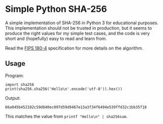 # Simple Python SHA-256

A simple implementation of SHA-256 in Python 3 for educational purposes. This
implementation should not be trusted in production, but it seems to produce the
right values for my simple test cases, and the code is very short and
(hopefully) easy to read and learn from.

Read the
[FIPS 180-4](https://nvlpubs.nist.gov/nistpubs/FIPS/NIST.FIPS.180-4.pdf)
specification for more details on the algorithm.

## Usage

Program:
```
import sha256
print(sha256.sha256('Hello\n'.encode('utf-8')).hex())
```

Output:
```
66a045b452102c59d840ec097d59d9467e13a3f34f6494e539ffd32c1bb35f18
```

This matches the value from `printf "Hello\n" | sha256sum`.
